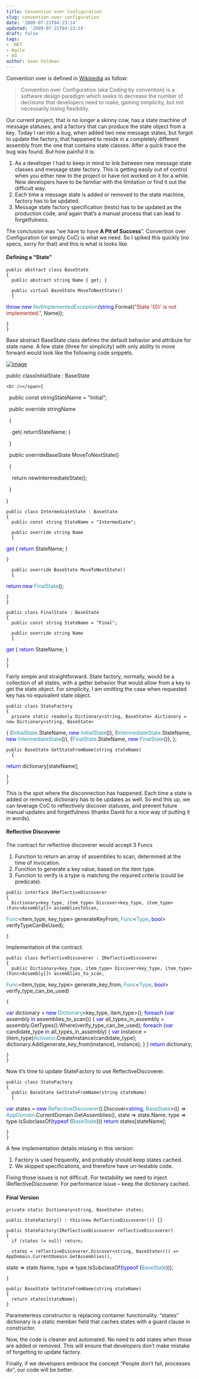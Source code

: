 ```yaml
---
title: Convention over Configuration
slug: convention-over-configuration
date: '2009-07-21T04:23:14'
updated: '2009-07-21T04:23:14'
draft: false
tags:
- .NET
- Agile
- OO
author: Sean Feldman
---
```



Convention over is defined in [Wikipedia](http://en.wikipedia.org/wiki/Convention_over_configuration) as follow:

> Convention over Configuration (aka Coding by convention) is a software design paradigm which seeks to decrease the number of decisions that developers need to make, gaining simplicity, but not necessarily losing flexibility.

Our current project, that is no longer a skinny cow, has a state machine of message statuses, and a factory that can produce the state object from a key. Today I ran into a bug, when added two new message states, but forgot to update the factory, that happened to reside in a completely different assembly from the one that contains state classes. After a quick trace the bug was found. But how painful it is:

1. As a developer I had to keep in mind to link between new message state classes and message state factory. This is getting easily out of control when you either new to the project or have not worked on it for a while. New developers have to be familiar with the limitation or find it out the difficult way.
2. Each time a message state is added or removed to the state machine, factory has to be updated.
3. Message state factory specification (tests) has to be updated as the production code, and again that’s a manual process that can lead to forgetfulness.

The conclusion was “we have to have **A Pit of Success**”. Convention over Configuration (or simply CoC) is what we need. So I spiked this quickly (no specs, sorry for that) and this is what is looks like.

#### Defining a “State”

```
public abstract class BaseState
{
  public abstract string Name { get; }

  public virtual BaseState MoveToNextState()
  {
```
<span style="color: blue">throw new </span><span style="color: #2b91af">NotImplementedException</span>(<span style="color: blue">string</span>.Format(<span style="color: #a31515">&quot;State '{0}' is not implemented.&quot;</span>, Name));
```
}
}
```

Base abstract BaseState class defines the default behavior and attribute for state name. A few state (three for simplicity) with only ability to move forward would look like the following code snippets.

[![image](https://aspblogs.blob.core.windows.net/media/sfeldman/Media/image_thumb_27C9B36B.png "image")](https://aspblogs.blob.core.windows.net/media/sfeldman/Media/image_6CE280A1.png)

public classInitialState : BaseState
```
<br /></span>{
```
  
  public const stringStateName = "Initial";
  

  
  public override stringName
  
  {
  
    get{ returnStateName; }
  
  }
  

  
  public overrideBaseState MoveToNextState()
  
  {
  
    return newIntermediateState();
  
  }
  
}
  


```
public class IntermediateState : BaseState
{
  public const string StateName = "Intermediate";

  public override string Name
  {
```
<span style="color: blue">get </span>{ <span style="color: blue">return </span>StateName; }
```
}

  public override BaseState MoveToNextState()
  {
```
<span style="color: blue">return new </span><span style="color: #2b91af">FinalState</span>();
```
}
}
```
```
public class FinalState : BaseState
{
  public const string StateName = "Final";

  public override string Name
  {
```
<span style="color: blue">get </span>{ <span style="color: blue">return </span>StateName; }
```
}
}
```

Fairly simple and straightforward. State factory, normally, would be a collection of all states, with a getter behavior that would allow from a key to get the state object. For simplicity, I am omitting the case when requested key has no equivalent state object.

```
public class StateFactory
{
  private static readonly Dictionary<string, BaseState> dictionary = new Dictionary<string, BaseState>
```
{
                                                                      {<span style="color: #2b91af">InitialState</span>.StateName, <span style="color: blue">new </span><span style="color: #2b91af">InitialState</span>()},
                                                                      {<span style="color: #2b91af">IntermediateState</span>.StateName, <span style="color: blue">new </span><span style="color: #2b91af">IntermediateState</span>()},
                                                                      {<span style="color: #2b91af">FinalState</span>.StateName, <span style="color: blue">new </span><span style="color: #2b91af">FinalState</span>()},
                                                                   };
```
public BaseState GetStateFromName(string stateName)
  {
```
<span style="color: blue">return </span>dictionary[stateName];
```
}
}
```

This is the spot where the disconnection has happened. Each time a state is added or removed, dictionary has to be updates as well. So end this up, we can leverage CoC to reflectively discover statuses, and prevent future manual updates and forgetfulness (thanks David for a nice way of putting it in words).

#### Reflective Discoverer

The contract for reflective discoverer would accept 3 Funcs

1. Function to return an array of assemblies to scan, determined at the time of invocation.
2. Function to generate a key value, based on the item type.
3. Function to verify is a type is matching the required criteria (could be predicate).

```
public interface IReflectiveDiscoverer
{
  Dictionary<key_type, item_type> Discover<key_type, item_type>(Func<Assembly[]> assembliesToScan,
```
<span style="color: #2b91af">Func</span>&lt;item_type, key_type&gt; generateKeyFrom,
                                                            <span style="color: #2b91af">Func</span>&lt;<span style="color: #2b91af">Type</span>, <span style="color: blue">bool</span>&gt; verifyTypeCanBeUsed);
```
}
```

Implementation of the contract:

```
public class ReflectiveDiscoverer : IReflectiveDiscoverer
{
  public Dictionary<key_type, item_type> Discover<key_type, item_type>(Func<Assembly[]> assemblies_to_scan,
```
<span style="color: #2b91af">Func</span>&lt;item_type, key_type&gt; generate_key_from,
                                                                   <span style="color: #2b91af">Func</span>&lt;<span style="color: #2b91af">Type</span>, <span style="color: blue">bool</span>&gt; verify_type_can_be_used)
```
{
```
<span style="color: blue">var </span>dictionary = <span style="color: blue">new </span><span style="color: #2b91af">Dictionary</span>&lt;key_type, item_type&gt;();
<span style="color: blue">foreach </span>(<span style="color: blue">var </span>assembly <span style="color: blue">in </span>assemblies_to_scan())
{
  <span style="color: blue">var </span>all_types_in_assembly = assembly.GetTypes().Where(verify_type_can_be_used);
  <span style="color: blue">foreach </span>(<span style="color: blue">var </span>candidate_type <span style="color: blue">in </span>all_types_in_assembly)
  {
    <span style="color: blue">var </span>instance = (item_type)<span style="color: #2b91af">Activator</span>.CreateInstance(candidate_type);
    dictionary.Add(generate_key_from(instance), instance);
  }
}
<span style="color: blue">return </span>dictionary;
```
}
}
```

Now it’s time to update StateFactory to use ReflectiveDiscoverer.

```
public class StateFactory
{
  public BaseState GetStateFromName(string stateName)
  {
```
<span style="color: blue">var </span>states = <span style="color: blue">new </span><span style="color: #2b91af">ReflectiveDiscoverer</span>().Discover&lt;<span style="color: blue">string</span>, <span style="color: #2b91af">BaseState</span>&gt;(() =&gt; <span style="color: #2b91af">AppDomain</span>.CurrentDomain.GetAssemblies(),
                                                                    state =&gt; state.Name,
                                                                    type =&gt; type.IsSubclassOf(<span style="color: blue">typeof </span>(<span style="color: #2b91af">BaseState</span>)))
<span style="color: blue">return </span>states[stateName];
```
}
}
```

A few implementation details missing in this version:

1. Factory is used frequently, and probably should keep states cached.
2. We skipped specifications, and therefore have un-testable code.

Fixing those issues is not difficult. For testability we need to inject IReflectiveDiscoverer. For performance issue – keep the dictionary cached.

#### Final Version

```
private static Dictionary<string, BaseState> states;

public StateFactory() : this(new ReflectiveDiscoverer()) {}

public StateFactory(IReflectiveDiscoverer reflectiveDiscoverer)
{
  if (states != null) return;

  states = reflectiveDiscoverer.Discover<string, BaseState>(() => AppDomain.CurrentDomain.GetAssemblies(),
```
state =&gt; state.Name,
                                                        type =&gt; type.IsSubclassOf(<span style="color: blue">typeof </span>(<span style="color: #2b91af">BaseState</span>)));
```
}

public BaseState GetStateFromName(string stateName)
{
  return states[stateName];
}
```

Parameterless constructor is replacing container functionality. “states” dictionary is a static member field that caches states with a guard clause in constructor.

Now, the code is cleaner and automated. No need to add states when those are added or removed. This will ensure that developers don’t make mistake of forgetting to update factory.

Finally, if we developers embrace the concept “People don’t fail, processes do”, our code will be better.


